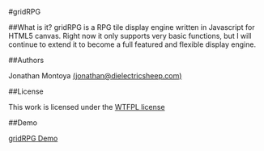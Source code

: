 #gridRPG

##What is it?
gridRPG is a RPG tile display engine written in Javascript for HTML5 canvas.  Right now it only supports very basic functions, but I will continue to extend it to become a full featured and flexible display engine.

##Authors

Jonathan Montoya [(jonathan@dielectricsheep.com)](mailto:jonathan@dielectricsheep.com)

##License

This work is licensed under the [WTFPL license](http://www.wtfpl.net)

##Demo

[gridRPG Demo](http://dielectricsheep.com/gridRPG)
